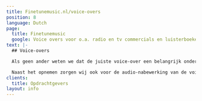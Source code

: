 ```yaml
---
title: Finetunemusic.nl/voice-overs
position: 8
language: Dutch
page:
  title: Finetunemusic
  google: Voice overs voor o.a. radio en tv commercials en luisterboeken. Fine Tune Music levert in 24 uur de allerhoogste kwaliteit. Check gerust ons portfolio.
text: |-
  ## Voice-overs

  Als geen ander weten we dat de juiste voice-over een belangrijk onderdeel is van radio- en tv-commercials. Door een geschikte stem te kiezen uit onze pool van stemacteurs en met heldere coaching brengen wij de boodschap effectief over aan de kijker of luisteraar. We werken we met meer dan honderd stemacteurs uit verschillende landen, elk met een eigen karakter. Of je nu op zoek bent naar een frisse reclamestem of een warme, verhalende stem, voor elke productie halen wij de juiste stemacteur in huis.

  Naast het opnemen zorgen wij ook voor de audio-nabewerking van de voice-over, zoals de editing en mixage. Indien gewenst componeren wij passende muziek, of maken wij met sound design de productie compleet. Voor het inspreken van luisterboeken kun je ook bij ons terecht. Wij zorgen ervoor dat het verhaal met de juiste intentie wordt verteld.
clients:
  title: Opdrachtgevers
layout: info
---
```

